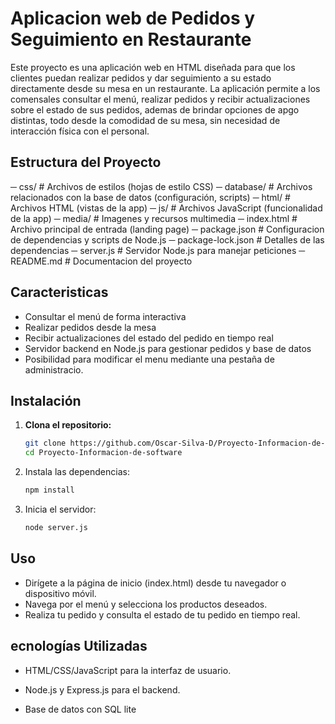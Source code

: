 # Aplicacion web de Pedidos y Seguimiento en Restaurante

Este proyecto es una aplicación web en HTML diseñada para que los clientes puedan realizar pedidos y dar seguimiento a su estado directamente desde su mesa en un restaurante. La aplicación permite a los comensales consultar el menú, realizar pedidos y recibir actualizaciones sobre el estado de sus pedidos, ademas de brindar opciones de apgo distintas, todo desde la comodidad de su mesa, sin necesidad de interacción física con el personal.

## Estructura del Proyecto

─ css/ # Archivos de estilos (hojas de estilo CSS)
─ database/ # Archivos relacionados con la base de datos (configuración, scripts)
─ html/ # Archivos HTML (vistas de la app)
─ js/ # Archivos JavaScript (funcionalidad de la app)
─ media/ # Imagenes y recursos multimedia
─ index.html # Archivo principal de entrada (landing page)
─ package.json # Configuracion de dependencias y scripts de Node.js
─ package-lock.json # Detalles de las dependencias
─ server.js # Servidor Node.js para manejar peticiones
─ README.md # Documentacion del proyecto


## Caracteristicas

- Consultar el menú de forma interactiva  
- Realizar pedidos desde la mesa  
- Recibir actualizaciones del estado del pedido en tiempo real  
- Servidor backend en Node.js para gestionar pedidos y base de datos  
- Posibilidad para modificar el menu mediante una pestaña de administracio.
  
## Instalación

1. **Clona el repositorio:**
   ```bash
   git clone https://github.com/Oscar-Silva-D/Proyecto-Informacion-de-software.git
   cd Proyecto-Informacion-de-software
   ```
   
2. Instala las dependencias:
   ```bash
   npm install
   ```
   
3. Inicia el servidor:
   ```bash
   node server.js
    ```
## Uso

- Dirígete a la página de inicio (index.html) desde tu navegador o dispositivo móvil.
- Navega por el menú y selecciona los productos deseados.
- Realiza tu pedido y consulta el estado de tu pedido en tiempo real.

## ecnologías Utilizadas
- HTML/CSS/JavaScript para la interfaz de usuario.

- Node.js y Express.js para el backend.

- Base de datos con SQL lite

   
